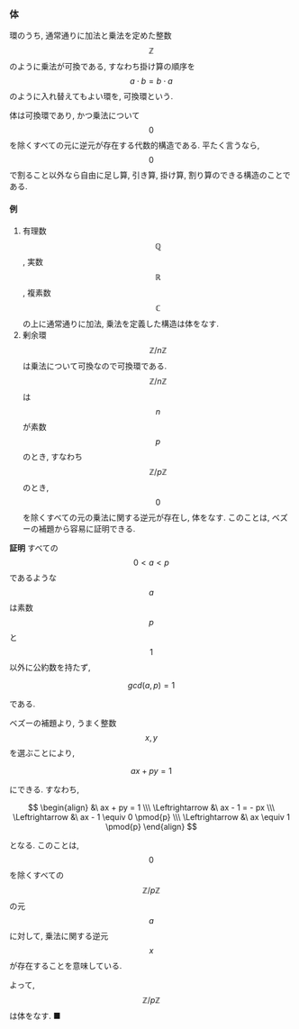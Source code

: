 ### 体

環のうち, 通常通りに加法と乗法を定めた整数 $$\mathbb{Z} $$ のように乗法が可換である, すなわち掛け算の順序を $$a \cdot b = b \cdot a$$ のように入れ替えてもよい環を, 可換環という.

体は可換環であり, かつ乗法について $$0$$ を除くすべての元に逆元が存在する代数的構造である. 平たく言うなら, $$0$$ で割ること以外なら自由に足し算, 引き算, 掛け算, 割り算のできる構造のことである.

#### 例

1. 有理数 $$\mathbb{Q}$$, 実数 $$\mathbb{R}$$, 複素数 $$\mathbb{C}$$ の上に通常通りに加法, 乗法を定義した構造は体をなす.
2. 剰余環 $$\mathbb{Z}/n\mathbb{Z}$$ は乗法について可換なので可換環である. $$\mathbb{Z}/n\mathbb{Z}$$ は $$n$$ が素数 $$p$$ のとき, すなわち $$\mathbb{Z}/p\mathbb{Z}$$ のとき, $$0$$ を除くすべての元の乗法に関する逆元が存在し, 体をなす. このことは, ベズーの補題から容易に証明できる.

**証明** すべての $$0 \lt a \lt p$$ であるような $$a$$ は素数 $$p$$ と $$1$$ 以外に公約数を持たず,

$$
gcd(a, p) = 1
$$

である.

ベズーの補題より, うまく整数 $$x, y$$ を選ぶことにより,

$$
ax + py = 1
$$

にできる. すなわち,

$$
\begin{align}
&\ ax + py = 1 \\\
\Leftrightarrow &\ ax - 1 = - px \\\
\Leftrightarrow &\ ax - 1 \equiv 0 \pmod{p} \\\
\Leftrightarrow &\ ax \equiv 1 \pmod{p}
\end{align}
$$

となる. このことは, $$0$$を除くすべての $$\mathbb{Z}/p\mathbb{Z}$$の元$$a$$に対して, 乗法に関する逆元 $$x$$ が存在することを意味している.

よって, $$\mathbb{Z}/p\mathbb{Z}$$ は体をなす. ■